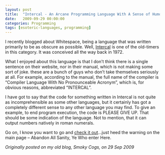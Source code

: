 ```yaml
---
layout: post
title:  "Intercal - An Arcane Programming Language With A Sense of Humour"
date:   2009-09-29 00:00:00
categories: Programming
tags: [esoteric-languages, programming]
---
```


I recently blogged about Whitespace, being a language that was written primarily to be as obscure as possible. Well, [Intercal](http://www.catb.org/~esr/intercal/) is one of the old-timers in this category. It was conceived all the way back in 1972.

What I enjoyed about this language is that I don’t think there is a single sentence on their website, nor in their manual, which is not making some sort of joke. these are a bunch of guys who don’t take themselves seriously at all. For example, according to the manual, the full name of the compiler is “Compiler Language With No Pronounceable Acronym”, which is, for obvious reasons, abbreviated “INTERCAL”.

I have got to say that the code for something written in Intercal is not quite as incomprehensible as some other languages, but it certainly has got a completely different sense to any other language you may find. To give an example, to end program execution, the code is PLEASE GIVE UP. That should be some indication of the language. Not to mention, that it can output numbers natively in roman numerals.

Go on, I know you want to go and [check it out](http://www.catb.org/~esr/intercal/)...just heed the warning on the main page – Abandon All Sanity, Ye Who enter Here.

_Originally posted on my old blog, Smoky Cogs, on 29 Sep 2009_
